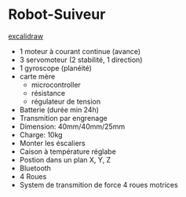 # Robot-Suiveur
[excalidraw](https://excalidraw.com)
- 1 moteur à courant continue (avance)
- 3 servomoteur (2 stabilité, 1 direction)
- 1 gyroscope (planéité)
- carte mère
  - microcontroller
  - résistance
  - régulateur de tension
- Batterie (durée min 24h)
- Transmition par engrenage
- Dimension: 40mm/40mm/25mm
- Charge: 10kg
- Monter les éscaliers
- Caison à température réglabe
- Postion dans un plan X, Y, Z
- Bluetooth
- 4 Roues
- System de transmition de force 4 roues motrices
